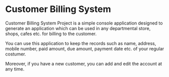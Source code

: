 # Customer Billing System

Customer Billing System Project is a simple console application designed to generate an application which can be used in any departmental store, shops, cafes etc. for billing to the customer.

You can use this application to keep the records such as name, address, mobile number, paid amount, due amount, payment date etc. of your regular costumer. 

Moreover, if you have a new customer, you can add and edit the account at any time.
